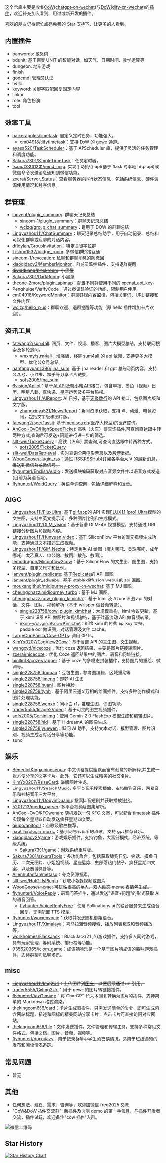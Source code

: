 这个仓库主要是收集[CoW(chatgpt-on-wechat)](https://github.com/zhayujie/chatgpt-on-wechat)与[DoW(dify-on-wechat)](https://github.com/hanfangyuan4396/dify-on-wechat)的[插件](https://github.com/zhayujie/chatgpt-on-wechat/tree/master/plugins)，欢迎补充加入看到、用过或新开发的插件。

喜欢的朋友记得帮忙点亮免费的 Star 支持下，让更多的人看到。

## 内置插件

- banwords: 敏感词
- bdunit: 基于百度 UNIT 的智能对话，如天气、日期时间、数学运算等
- dungeon: 地牢游戏
- finish
- [godcmd](https://github.com/zhayujie/chatgpt-on-wechat/tree/master/plugins/godcmd): 管理员认证
- hello
- keyword: 关键字匹配回复固定内容
- linkai
- role: 角色扮演
- tool

## 效率工具

- [haikerapples/timetask](https://github.com/haikerapples/timetask): 自定义定时任务，功能强大。
  - [cm04918/difytimetask](https://github.com/cm04918/difytimetask)：支持 DoW 的 gewe 通道。
- [ayasa520/TaskScheduler](https://github.com/ayasa520/TaskScheduler)：基于 APScheduler 库，提供了灵活的任务管理和调度功能。
- [Sakura7301/SimpleTimeTask](https://github.com/Sakura7301/SimpleTimeTask)：任务定时器。
- [Isaac20231231/send_msg](https://github.com/Isaac20231231/send_msg): 实现手动执行 api(基于 flask 的本地 http api)或微信命令发送消息通知到微信功能。
- [zxerai/Server_Status](https://github.com/zxerai/Server_Status)：查看服务器的运行状态信息，包括系统信息、硬件资源使用情况和程序信息。

## 群管理

- [lanvent/plugin_summary](https://github.com/lanvent/plugin_summary): 群聊天记录总结
  - [sineom-1/plugin_summary](https://github.com/sineom-1/plugin_summary)：群聊天记录总结
  - [wclzq/group_chat_summary](https://github.com/wclzq/group_chat_summary)：适用于 DOW 的群聊总结
- [Lingyuzhou111/ChatSummary](https://github.com/Lingyuzhou111/ChatSummary)：聊天记录总结助手，用于自动记录、总结和可视化群聊或私聊的对话内容。
- [dfldylan/GroupInvitation](https://github.com/dfldylan/GroupInvitation)：特定关键字拉群
- [Tishon1532/bridge_room](https://github.com/Tishon1532/bridge_room): 多微信群桥接互通
- [sineom-1/revocation](https://github.com/sineom-1/revocation): 私聊和群聊消息的防撤回
- [xiaoqidaov2/MemberMonitor](https://github.com/xiaoqidaov2/MemberMonitor)：群成员监控插件，支持退群提醒
- ~~[dividduang/blackroom](https://github.com/dividduang/blackroom): 小黑屋~~
- [Sakura7301/DarkRoom](https://github.com/Sakura7301/DarkRoom): 小黑屋
- [theone-2more/plugin_apimap](https://github.com/theone-2more/plugin_apimap)：配置不同群使用不同的 openai_api_key。
- [Penghuige/VerifyCode](https://github.com/Penghuige/VerifyCode)：通过邀请码验证的功能，限制用户使用。
- [cm04918/KeywordMonitor](https://github.com/cm04918/KeywordMonitor)：群聊违规内容监控，包括关键词、URL 链接和文件内容
- [wclzq/hello_plus](https://github.com/wclzq/hello_plus)：群聊欢迎、退群提醒等功能（原 hello 插件增加卡片欢迎）。

## 资讯工具

- [fatwang2/sum4all](https://github.com/fatwang2/sum4all): 网页、文件、视频、播客、图片大模型总结，支持联网搜索及多轮追问。
  - [vmxmy/sum4all](https://github.com/vmxmy/sum4all)：增强版，移除 sum4all 的 api 依赖、支持更多大模型、优化公众号总结。
- [hanfangyuan4396/jina_sum](https://github.com/hanfangyuan4396/jina_sum): 基于 jina reader 和 gpt 总结网页内容，支持公众号、小红书、知乎等分享卡片链接。
  - [sofs2005/jina_sum](https://github.com/sofs2005/jina_sum)
- [6vision/Apilot](https://github.com/6vision/Apilot)：基于[ALAPI](https://admin.alapi.cn/account/center)及[韩小韩 API](https://api.vvhan.com/)接口，包含早报、摸鱼（视频）日历、明星八卦、查快递、星座运势及多平台热榜。
- [Lingyuzhou111/AIReport](https://github.com/Lingyuzhou111/AIReport): AI 日报，基于[天聚数行](https://www.tianapi.com)的 API 接口，包括图片版和文字版。
  - [zhangxinyu521/NewsReport](https://github.com/zhangxinyu521/NewsReport)：新闻资讯获取，支持 AI、动漫、电竞资讯，包括文字版和图片版。
- [fatwang2/seek1assit](https://github.com/fatwang2/seek1assit): 基于[medisearch](https://search2ai.online/medisearch)(医疗大模型)的医疗咨询。
- [AnCool-OvO/HighSpeedTicket](https://github.com/AnCool-OvO/HighSpeedTicket): 高铁（火车）票查询插件,可查询直达跟中转两种方式,查询后可发送+问题进行进一步的筛选。
- [sllt-wei/TicketQuery](https://github.com/sllt-wei/TicketQuery)：高铁（火车）票查询,可查询直达跟中转两种方式。
  - [sofs2005/TicketQuery](https://github.com/sofs2005/TicketQuery)
- [sllt-wei/DataRetrieval](https://github.com/sllt-wei/DataRetrieval)：实时查询全网电影票房以及股票数据。
- ~~[WoodGoose/plugin_rss](https://github.com/WoodGoose/plugin_rss)：通过 RSS(RSSHub)订阅各平台大 V 的最新消息，推送到微信群或微信号。~~
- [flyhunterl/EnglishAudio](https://github.com/flyhunterl/EnglishAudio)：发送模块编码获取对应音频文件并以语音方式发送(目前为英语音频)。
- [flyhunterl/WordQuery](https://github.com/flyhunterl/WordQuery)：英语单词查询，包括详细解释和发音。

## AIGC

- [Lingyuzhou111/FluxUltra](https://github.com/Lingyuzhou111/FluxUltra): 基于[glif.app](https://glif.app/glifs)的 API 实现[FLUX1.1 [pro] Ultra](https://blackforestlabs.ai/flux-1-1-ultra/)模型的文生图，支持中英文提示词、多种图片比例和生成模式。
- [Lingyuzhou111/GLM_vision](https://github.com/Lingyuzhou111/GLM_vision)：基于智谱 GLM-4V 视觉模型，支持通过 URL 链接分析图片和视频内容。
- [Lingyuzhou111/Hunyuan_video](https://github.com/Lingyuzhou111/Hunyuan_video)：基于 SiliconFlow 平台的混元视频生成功能，支持通过文本描述生成视频。
- [Lingyuzhou111/Glif_Nezha](https://github.com/Lingyuzhou111/Glif_Nezha)：特定角色 AI 绘图（魔丸哪吒、灵珠哪吒、成年哪吒、太乙真人、申公豹、敖丙、敖光、敖闰）。
- [lemodragon/Siliconflow2cow](https://github.com/lemodragon/Siliconflow2cow)：基于 SiliconFlow 的文生图、图生图，支持多模型、自定义尺寸和比例。
- [lanvent/plugin_replicate](https://github.com/lanvent/plugin_replicate): 基于[Replicate](https://replicate.com/)的 API 画图。
- [lanvent/plugin_sdwebui](https://github.com/lanvent/plugin_sdwebui): 基于 stable diffusion webui 的 api 画图。
- [mouxangithub/midjourney-proxy-on-wechat](https://github.com/mouxangithub/midjourney-proxy-on-wechat): 基于 MJ 画图。
- [cheungchazz/midjourney_turbo](https://github.com/cheungchazz/midjourney_turbo)：基于 MJ 画图。
- [cheungchazz/cow_plugin_kimichat](https://github.com/cheungchazz/cow_plugin_kimichat)：基于 kimi 及 Azure 识图 api 的对话、文件、图片、视频解析（基于 whisper 做音频转录）。
  - [single228758/cow_plugin_kimichat](https://github.com/single228758/cow_plugin_kimichat)：大规模重构，kimi 协议更新，基于 kimi 识图 API 做图片和视频总结，基于硅基流动 API 做音频转录。
  - [akun-y/plugin_iKnowKimichat](https://github.com/akun-y/plugin_iKnowKimichat)：新增 kimi 的付费 api key 支持，paddle ocr 做识图，对话管理及文件 cache。
- [LargeCupPanda/Cow-GPTs](https://github.com/LargeCupPanda/Cow-GPTs): 调用 GPTs。
- [KimYx0207/CogView2Cow](https://github.com/KimYx0207/CogView2Cow)：基于智谱 API 的文生图、文生视频。
- [wangxyd/nicecoze](https://github.com/wangxyd/nicecoze)：优化 coze 返回结果，主要是图片链接转图片。
- [zxerai/nicecoze](https://github.com/zxerai/nicecoze)：优化 Coze 返回结果中的图片、语音和网址链接。
- [binllm18/cozewrapper](https://github.com/binllm18/cozewrapper)：基于 coze 的多模态封装插件，支持图片的重绘、微调等。
- [single228758/doubao](https://github.com/single228758/doubao)：豆包生图，参考图编辑，区域重绘等
- [single228758/jimeng](https://github.com/single228758/jimeng)：即梦 AI 生图
- [single228758/huanl](https://github.com/single228758/huanl)：图片换脸。
- [single228758/tyhh](https://github.com/single228758/tyhh)：基于阿里云通义万相的绘画插件，支持多种创作模式和图片处理功能。
- [single228758/wenxb](https://github.com/single228758/wenxb)：问小白 r1，推理生图，识图功能。
- [trader5555/Image2Video](https://github.com/trader5555/Image2Video)：基于可灵的图生视频插件。
- [sofs2005/GeminiImg](https://github.com/sofs2005/GeminiImg)：使用 Gemini 2.0 FlashExp 模型生成和编辑图片。
- [single228758/hid](https://github.com/single228758/hid)：基于 HidreamAI 的图像生成。
- [single228758/yuewen](https://github.com/single228758/yuewen)：跃问 AI 助手，支持文本对话、模型管理、图片识别、视频生成及对话分享等功能。
- suno

## 娱乐

- [BenedictKing/chinesepua](https://github.com/BenedictKing/chinesepua): 中文词语提供幽默而富有创意的新解释,并生成一张方便分享的文字卡片。此外，它还可以生成精美的社交名片。
- [KimYx0207/RaiseCard](https://github.com/KimYx0207/RaiseCard): 举牌图片生成。
- [Lingyuzhou111/SearchMusic](https://github.com/Lingyuzhou111/SearchMusic): 多平台音乐搜索播放，支持酷狗音乐、网易音乐和神秘音乐三大平台。
- [Lingyuzhou111/DouyinDuanju](https://github.com/Lingyuzhou111/DouyinDuanju): 搜索抖音短剧并获取播放链接。
- [5201213/media_parser](https://github.com/5201213/media_parser): 多平台视频及图集解析。
- [AnCool-OvO/KFCwenan](https://github.com/AnCool-OvO/KFCwenan): 随机发送一句 KFC 文案，可以配合 timetask 插件实现每个星期四自动发送疯狂星期四文案。
- [qiupo/apitools](https://github.com/qiupo/apitools)：点歌及歌曲推荐。
- [nautilis/plugin_music](https://github.com/nautilis/plugin_music)：基于网易云音乐的点歌，支持 gpt 推荐音乐。
- [xiaoqidaov2/game](https://github.com/xiaoqidaov2/game)：游戏娱乐插件，支持钓鱼，大富翁模式，经济系统，等级系统。
  - [Sakura7301/game](https://github.com/Sakura7301/game)：游戏系统重写版。
- [Sakura7301/sakuraTools](https://github.com/Sakura7301/sakuraTools)：多功能聚合，包括获取舔狗日记、笑话、摸鱼日历、二次元图片、小姐姐视频、星座运势、虫部落热门帖子、疯狂星期四文案、以及赛博算卦等。
- [Allenhufanfan/metaso](https://github.com/Allenhufanfan/metaso)：夸克资源搜索。
- [sllt-wei/HotGirlsPlugin](https://github.com/sllt-wei/HotGirlsPlugin)：获取小姐姐视频或图片
- ~~[WoodGoose/meme](https://github.com/WoodGoose/meme): 可玩性很高的单人、双人动态 meme 表情包生成。~~
- [flyhunterl/VoiceReply](https://github.com/flyhunterl/VoiceReply)：语音问答插件，通过发送"语音+问题"的形式获取 AI 的语音回答。
  - [flyhunterl/VoiceReplyFree](https://github.com/flyhunterl/VoiceReplyFree)：使用 Pollinations.ai 的语音服务来生成语音回复，无需配置 TTS 模型。
- [flyhunterl/womenvocie](https://github.com/flyhunterl/womenvocie)：获取并发送随机御姐语音。
- [Lingyuzhou111/Ximalaya](https://github.com/Lingyuzhou111/Ximalaya)：喜马拉雅音频搜索、播放列表获取和音频播放等。
- [workholmes/BlackJack](https://github.com/workholmes/BlackJack)：BlackJack(21 点)游戏插件，支持多人同时游戏，具有玩家管理、筹码系统、排行榜等功能。
- [935620365/idiom_game](https://github.com/935620365/idiom_game)：成语猜猜乐是一个基于图片猜成语的趣味游戏插件，支持群聊和私聊场景。

## misc

- ~~[Lingyuzhou111/Img2Url](https://github.com/Lingyuzhou111/Img2Url)：上传图片到[图床](https://imgbb.com/)，以便后续通过 url 引用。~~
- [trader5555/GeImg2Url](https://github.com/trader5555/GeImg2Url)：用于 gewe 的图片转链接插件。
- [flyhunterl/text2image](https://github.com/flyhunterl/text2image)：将 ChatGPT 长文本回复转换为图片的插件，支持简单的 Markdown 格式渲染。
- [thekingcom666/card](https://github.com/thekingcom666/card)：卡片生成器插件，只需发送简单的命令，即可生成包含网站标题、描述和图标的精美网站分享卡片，点击卡片可直接访问对应网站。
- [thekingcom666/file](https://github.com/thekingcom666/file)：文件发送插件，文件管理和传输工具，支持多种常见文件格式，包括文档、图片、音频、视频等。
- [flyhunterl/donotlazy](https://github.com/flyhunterl/donotlazy)：用于记录群聊中学生的已读情况，适用于班级通知的发布和阅读情况追踪。

## 常见问题

- 暂无

## 其他

- 任何想法、建议、需求、咨询等，欢迎加微信 fred2025 交流
- "CoW&DoW 插件交流群": 新插件及内测 demo 的第一手信息，与插件开发者交流，插件试玩，欢迎备注"cow 插件"入群。

![微信二维码](images/qr.jpg)

## Star History

[![Star History Chart](https://api.star-history.com/svg?repos=WoodGoose/awesome-cow-plugins&type=Date)](https://star-history.com/#WoodGoose/awesome-cow-plugins&Date)
